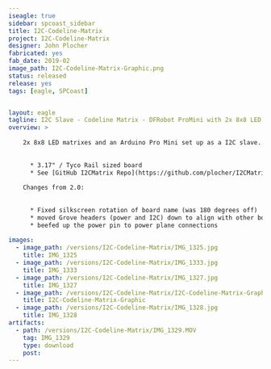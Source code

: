 ```yaml
---
iseagle: true
sidebar: spcoast_sidebar
title: I2C-Codeline-Matrix
project: I2C-Codeline-Matrix
designer: John Plocher
fabricated: yes
fab_date: 2019-02
image_path: I2C-Codeline-Matrix-Graphic.png
status: released
release: yes
tags: [eagle, SPCoast]


layout: eagle
tagline: I2C Slave - Codeline Matrix - DFRobot ProMini with 2x 8x8 LED Matrixes for displaying CodeLine packet content
overview: >
    
    2x 8x8 LED matrixes and an Arduino Pro Mini set up as a I2C slave.
    
    
      * 3.17" / Tyco Rail sized board
      * See [GitHub I2CMatrix Repo](https://github.com/plocher/I2CMatrix) for example Master and Slave source code.
    
    Changes from 2.0:
    
    
      * Fixed silkscreen rotation of board name (was 180 degrees off)
      * moved Grove headers (power and I2C) down to align with other boards on SPCoast
      * beefed up the power pin to power plane connections
    
images:
  - image_path: /versions/I2C-Codeline-Matrix/IMG_1325.jpg
    title: IMG_1325
  - image_path: /versions/I2C-Codeline-Matrix/IMG_1333.jpg
    title: IMG_1333
  - image_path: /versions/I2C-Codeline-Matrix/IMG_1327.jpg
    title: IMG_1327
  - image_path: /versions/I2C-Codeline-Matrix/I2C-Codeline-Matrix-Graphic.png
    title: I2C-Codeline-Matrix-Graphic
  - image_path: /versions/I2C-Codeline-Matrix/IMG_1328.jpg
    title: IMG_1328
artifacts:
  - path: /versions/I2C-Codeline-Matrix/IMG_1329.MOV
    tag: IMG_1329
    type: download
    post: 
---
```

